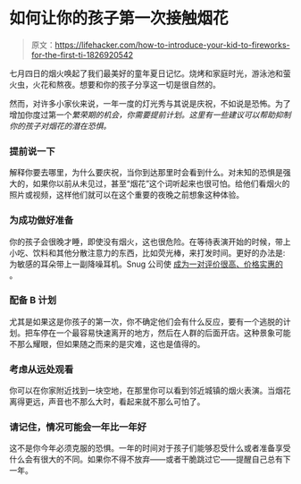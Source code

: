 # 如何让你的孩子第一次接触烟花

> 原文：<https://lifehacker.com/how-to-introduce-your-kid-to-fireworks-for-the-first-ti-1826920542>

七月四日的烟火唤起了我们最美好的童年夏日记忆。烧烤和家庭时光，游泳池和萤火虫，火花和熬夜。想要和你的孩子分享这一切是很自然的。



然而，对许多小家伙来说，一年一度的灯光秀与其说是庆祝，不如说是恐怖。为了增加你度过第一个*繁荣期的机会，你需要提前计划。这里有一些建议可以帮助抑制你的孩子对烟花的潜在恐惧。*

### **提前说一下**

解释你要去哪里，为什么要庆祝，当你到达那里时会看到什么。对未知的恐惧是强大的，如果你以前从未见过，甚至“烟花”这个词听起来也很可怕。给他们看烟火的照片或视频，这样他们就可以在这个重要的夜晚之前想象这种体验。

### **为成功做好准备**

你的孩子会很晚才睡，即使没有烟火，这也很危险。在等待表演开始的时候，带上小吃、饮料和其他分散注意力的东西，比如荧光棒，来打发时间。更好的办法是:为敏感的耳朵带上一副降噪耳机。Snug 公司使 [成为一对评价很高、价格实惠的](https://www.amazon.com/gp/product/B00CBDJ84S/ref=s9_acsd_hps_ft_c_x_1_w?asc_campaign=InlineText&asc_refurl=https://lifehacker.com/how-to-introduce-your-kid-to-fireworks-for-the-first-ti-1826920542&asc_source=&tag=kinjalifehackerlink-20) 。

### **配备 B 计划**

尤其是如果这是你孩子的第一次，你不确定他们会有什么反应，要有一个逃脱的计划。把车停在一个最容易快速离开的地方，然后在人群的后面开店。这种景象可能不那么耀眼，但如果随之而来的是灾难，这也是值得的。

### **考虑从远处观看**

你可以在你家附近找到一块空地，在那里你可以看到邻近城镇的烟火表演。当烟花离得更远，声音也不那么大时，看起来就不那么可怕了。

### 请记住，情况可能会一年比一年好

这不是你今年必须克服的恐惧。一年的时间对于孩子们能够忍受什么或者准备享受什么会有很大的不同。如果你不得不放弃——或者干脆跳过它——提醒自己总有下一年。